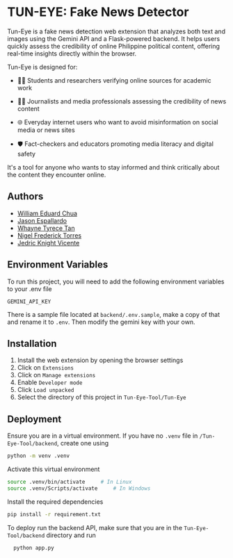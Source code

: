 
# TUN-EYE: Fake News Detector

Tun-Eye is a fake news detection web extension that analyzes both text and images using the Gemini API and a Flask-powered backend. It helps users quickly assess the credibility of online Philippine political content, offering real-time insights directly within the browser.

Tun-Eye is designed for:

* 🧑‍🎓 Students and researchers verifying online sources for academic work

* 🧑‍💼 Journalists and media professionals assessing the credibility of news content

* 🌐 Everyday internet users who want to avoid misinformation on social media or news sites

* 🛡️ Fact-checkers and educators promoting media literacy and digital safety

It's a tool for anyone who wants to stay informed and think critically about the content they encounter online.



## Authors

- [William Eduard Chua](https://github.com/veenoise)
- [Jason Espallardo](https://github.com/Shifardise)
- [Whayne Tyrece Tan](https://github.com/TyreceT)
- [Nigel Frederick Torres](https://github.com/Gelly-Tr33s)
- [Jedric Knight Vicente](https://github.com/KnightVicente)


## Environment Variables

To run this project, you will need to add the following environment variables to your .env file

`GEMINI_API_KEY`

There is a sample file located at `backend/.env.sample`, make a copy of that and rename it to `.env`. Then modify the gemini key with your own.
## Installation

1. Install the web extension by opening the browser settings
2. Click on `Extensions`
3. Click on `Manage extensions`
4. Enable `Developer mode`
5. Click `Load unpacked`
6. Select the directory of this project in `Tun-Eye-Tool/Tun-Eye`
## Deployment

Ensure you are in a virtual environment. If you have no `.venv` file in `/Tun-Eye-Tool/backend`, create one using

```bash
python -m venv .venv
```

Activate this virtual environment

```bash
source .venv/bin/activate     # In Linux
source .venv/Scripts/activate     # In Windows
```

Install the required dependencies

```bash
pip install -r requirement.txt
```

To deploy run the backend API, make sure that you are in the `Tun-Eye-Tool/backend` directory and run 

```bash
  python app.py
```